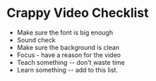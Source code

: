# Crappy Video Checklist

- Make sure the font is big enough
- Sound check
- Make sure the background is clean
- Focus - have a reason for the video
- Teach something -- don't waste time
- Learn something -- add to this list.
